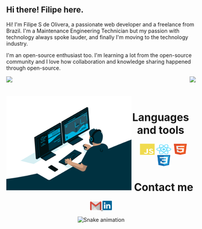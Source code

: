 ## Hi there! Filipe here.
<div>
<p>
Hi! I'm Filipe S de Olivera, a passionate web developer and a freelance from Brazil. I'm a Maintenance Engineering Technician but my passion with technology always spoke lauder, and finally I'm moving to the technology industry.
  
I'm an open-source enthusiast too. I'm learning a lot from the open-source community and I love how collaboration and knowledge sharing happened through open-source.
</p>
</div>

<div>
  
  <img  height="140em" src="https://github-readme-stats.vercel.app/api?username=Filipe-Oliv&show_icons=true&theme=great-gatsby&include_all_commits=true&count_private=true"/>
  <img align="right" height="140em" src="https://github-readme-stats.vercel.app/api/top-langs/?username=Filipe-Oliv&layout=compact&langs_count=16&theme=great-gatsby"/>
</div>
<br>

<div  align="center"> 
  <div style="display: inline_block"><br>
    <img align="left" height="250" alt="coding-time" src="code.gif">
    <h1 align="center">Languages and tools</h1>
    <img align="center" height="30" width="40" alt="js-icon"  src="https://raw.githubusercontent.com/devicons/devicon/master/icons/javascript/javascript-plain.svg">
    <img align="center" height="30" width="40" alt="react-icon" src="https://raw.githubusercontent.com/devicons/devicon/master/icons/react/react-original.svg">
    <img align="center" height="30" width="40" alt="html-icon" src="https://raw.githubusercontent.com/devicons/devicon/master/icons/html5/html5-original.svg">
    <img align="center" height="30" width="40" alt="css-icon" src="https://raw.githubusercontent.com/devicons/devicon/master/icons/css3/css3-original.svg">
</div>
  
<div>
  <h1 align="center">Contact me</h1>
    <a href = "mailto: filipe.devel@gmail.com">
      <img width="30" src="gmail.svg">
    </a>
    <a href = "https://www.linkedin.com/in/filipe-santos-de-oliveira-152b06184/">
      <img width="25" src="linkedin.svg">
    </a>    
</div>
  
![Snake animation](https://github.com/LuigiGf/LuigiGf/blob/output/github-contribution-grid-snake.svg)
